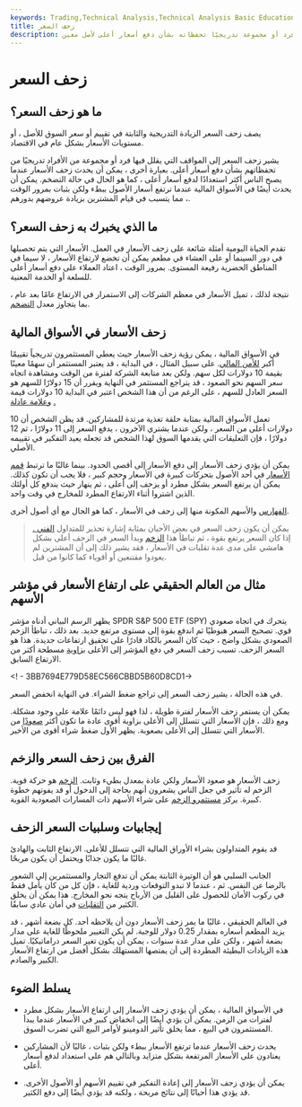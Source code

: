 ```yaml
---
keywords: Trading,Technical Analysis,Technical Analysis Basic Education
title: زحف السعر
description: يحدث زحف السعر عندما يخفف فرد أو مجموعة تدريجيًا تحفظاته بشأن دفع أسعار أعلى لأصل معين.
---
```


# زحف السعر
## ما هو زحف السعر؟

يصف زحف السعر الزيادة التدريجية والثابتة في تقييم أو سعر السوق للأصل ، أو مستويات الأسعار بشكل عام في الاقتصاد.

يشير زحف السعر إلى المواقف التي يقلل فيها فرد أو مجموعة من الأفراد تدريجيًا من تحفظاتهم بشأن دفع أسعار أعلى. بعبارة أخرى ، يمكن أن يحدث زحف الأسعار عندما يصبح الناس أكثر استعدادًا لدفع أسعار أعلى ، كما هو الحال في حالة التضخم. يمكن أن يحدث أيضًا في الأسواق المالية عندما ترتفع أسعار الأصول ببطء ولكن بثبات بمرور الوقت ، مما يتسبب في قيام المشترين بزيادة عروضهم بدورهم.

## ما الذي يخبرك به زحف السعر؟

تقدم الحياة اليومية أمثلة شائعة على زحف الأسعار في العمل. الأسعار التي يتم تحصيلها في دور السينما أو على العشاء في مطعم يمكن أن تخضع لارتفاع الأسعار ، لا سيما في المناطق الحضرية رفيعة المستوى. بمرور الوقت ، اعتاد العملاء على دفع أسعار أعلى للسلعة أو الخدمة المعنية.

نتيجة لذلك ، تميل الأسعار في معظم الشركات إلى الاستمرار في الارتفاع عامًا بعد عام ، بما يتجاوز معدل [التضخم](/inflation).

## زحف الأسعار في الأسواق المالية

في الأسواق المالية ، يمكن رؤية زحف الأسعار حيث يعطي المستثمرون تدريجياً تقييمًا أكبر [للأمن المالي](/security). على سبيل المثال ، في البداية ، قد يعتبر المستثمر أن سهمًا معينًا بقيمة 10 دولارات لكل سهم. ولكن بعد متابعة الشركة لفترة من الوقت ومشاهدة اتجاه سعر السهم نحو الصعود ، قد يتراجع المستثمر في النهاية ويقرر أن 15 دولارًا للسهم هو السعر العادل للسهم ، على الرغم من أن هذا الشخص اعتبر في البداية 10 دولارات قيمة [وعلامة عادلة](/fairmarketvalue) [.](/fairmarketvalue)

تعمل الأسواق المالية بمثابة حلقة تغذية مرتدة للمشاركين. قد يظن الشخص أن 10 دولارات أعلى من السعر ، ولكن عندما يشتري الآخرون ، يدفع السعر إلى 11 دولارًا ، ثم 12 دولارًا ، فإن التعليقات التي يقدمها السوق لهذا الشخص قد تجعله يعيد التفكير في تقييمه الأصلي.

يمكن أن يؤدي زحف الأسعار إلى دفع الأسعار إلى أقصى الحدود. بينما غالبًا ما ترتبط [قمم الأسعار](/atop) في أحد الأصول بتحركات كبيرة في الأسعار وحجم كبير ، فلا يجب أن تكون كذلك. يمكن أن يرتفع السعر بشكل مطرد أو يزحف إلى أعلى ، ثم ينهار حيث يندفع كل أولئك الذين اشتروا أثناء الارتفاع المطرد للمخارج في وقت واحد.

[الفهارس](/index) والأسهم المكونة منها إلى زحف في الأسعار ، كما هو الحال مع أي أصول أخرى.

> يمكن أن يكون زحف السعر في بعض الأحيان بمثابة إشارة تحذير للمتداول [الفني .](/technicalanalysis) إذا كان السعر يرتفع بقوة ، ثم تباطأ هذا [الزخم](/momentum) وبدأ السعر في الزحف أعلى بشكل هامشي على مدى عدة تقلبات في الأسعار ، فقد يشير ذلك إلى أن المشترين لم يعودوا مقتنعين أو أقوياء كما كانوا من قبل.

>

## مثال من العالم الحقيقي على ارتفاع الأسعار في مؤشر الأسهم

يظهر الرسم البياني أدناه مؤشر SPDR S&P 500 ETF (SPY) يتحرك في اتجاه صعودي قوي. تصحيح السعر هبوطيًا ثم اندفع بقوة إلى مستوى مرتفع جديد. بعد ذلك ، تباطأ الزخم الصعودي بشكل واضح ، حيث كان السعر بالكاد قادرًا على تحقيق ارتفاعات جديدة. هذا هو السعر الزحف. تسبب زحف السعر في دفع المؤشر إلى الأعلى [بزاوية](/wedge) مسطحة أكثر من الارتفاع السابق.

<! - 3BB7694E779D58EC566CBBD5B60D8CD1->

في هذه الحالة ، يشير زحف السعر إلى تراجع ضغط الشراء. في النهاية انخفض السعر.

يمكن أن يستمر زحف الأسعار لفترة طويلة ، لذا فهو ليس دائمًا علامة على وجود مشكلة. ومع ذلك ، فإن الأسعار التي تتسلل إلى الأعلى بزاوية أقوى عادة ما تكون أكثر [صعودًا](/bull) من الأسعار التي تتسلل إلى الأعلى بصعوبة. يظهر الأول ضغط شراء أقوى من الأخير.

## الفرق بين زحف السعر والزخم

زحف الأسعار هو صعود الأسعار ولكن عادة بمعدل بطيء وثابت. [الزخم](/momentum) هو حركة قوية. الزخم له تأثير في جعل الناس يشعرون أنهم بحاجة إلى الدخول أو قد يفوتهم خطوة كبيرة. يركز [مستثمرو الزخم](/momentum_investing) على شراء الأسهم ذات المسارات الصعودية القوية.

## إيجابيات وسلبيات السعر الزحف

قد يقوم المتداولون بشراء الأوراق المالية التي تتسلل للأعلى. الارتفاع الثابت والهادئ غالبًا ما يكون جذابًا ويحتمل أن يكون مربحًا.

الجانب السلبي هو أن الوتيرة الثابتة يمكن أن تدفع التجار والمستثمرين إلى الشعور بالرضا عن النفس. ثم ، عندما لا تبدو التوقعات وردية للغاية ، فإن كل من كان يأمل فقط في ركوب الأمان للحصول على القليل من الأرباح يتجه نحو المخارج. هذا يمكن أن يخلق الكثير من [التقلبات](/volatility) في أمان عادي سابقًا.

في العالم الحقيقي ، غالبًا ما يمر زحف الأسعار دون أن يلاحظه أحد. كل بضعة أشهر ، قد يزيد المطعم أسعاره بمقدار 0.25 دولار للوجبة. لم يكن التغيير ملحوظًا للغاية على مدار بضعة أشهر ، ولكن على مدار عدة سنوات ، يمكن أن يكون تغير السعر دراماتيكيًا. تميل هذه الزيادات البطيئة المطردة إلى أن يمتصها المستهلك بشكل أفضل من ارتفاع الأسعار الكبير والصادم.

## يسلط الضوء

- في الأسواق المالية ، يمكن أن يؤدي زحف الأسعار إلى ارتفاع الأسعار بشكل مطرد لفترات من الزمن. يمكن أن يؤدي أيضًا إلى انخفاض كبير في الأسعار عندما يبدأ المستثمرون في البيع ، مما يخلق تأثير الدومينو لأوامر البيع التي تضرب السوق.

- يحدث زحف الأسعار عندما ترتفع الأسعار ببطء ولكن بثبات ، غالبًا لأن المشاركين يعتادون على الأسعار المرتفعة بشكل متزايد وبالتالي هم على استعداد لدفع أسعار أعلى.

- يمكن أن يؤدي زحف الأسعار إلى إعادة التفكير في تقييم الأسهم أو الأصول الأخرى. قد يؤدي هذا أحيانًا إلى نتائج مربحة ، ولكنه قد يؤدي أيضًا إلى دفع الكثير.

